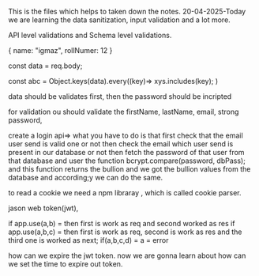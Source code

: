 This is the files which helps to taken down the notes.
20-04-2025-Today we are learning the data sanitization, input validation and a lot more.

API level validations and Schema level validations.

{
    name: "igmaz",
    rollNumer: 12
}


const data = req.body;

const abc = Object.keys(data).every((key)=>
        xys.includes(key);
)



data should be validates first, then the password should be incripted

for validation ou should validate the firstName, lastName, email, strong password, 



create a login api=> what you have to do is that first check that the email user send is valid one or not then check the email which user send is present in our database or not then fetch the password of that user from that database and user the function bcrypt.compare(password, dbPass);
and this function returns the bullion and we got the bullion values from the database and according;y we can do the same.




to read a cookie we need a npm libraray , which is called cookie parser.



jason web token(jwt), 


if app.use(a,b) = then first is work as req and second worked as res
if app.use(a,b,c) = then first is work as req, second is work as res and the third one is worked as next;
if(a,b,c,d) = a = error

how can we expire the jwt token.
now we are gonna learn about how can we set the time to expire out token.
